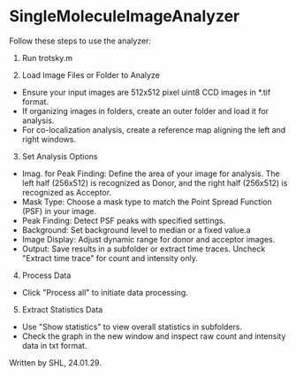 # SingleMoleculeImageAnalyzer


Follow these steps to use the analyzer:

1. Run trotsky.m

2. Load Image Files or Folder to Analyze
 - Ensure your input images are 512x512 pixel uint8 CCD images in *.tif format.
 - If organizing images in folders, create an outer folder and load it for analysis.
 - For co-localization analysis, create a reference map aligning the left and right windows.

3. Set Analysis Options
 - Imag. for Peak Finding: Define the area of your image for analysis. The left half (256x512) is recognized as Donor, and the right half (256x512) is recognized as Acceptor.
 - Mask Type: Choose a mask type to match the Point Spread Function (PSF) in your image.
 - Peak Finding: Detect PSF peaks with specified settings.
 - Background: Set background level to median or a fixed value.a
 - Image Display: Adjust dynamic range for donor and acceptor images.
 - Output: Save results in a subfolder or extract time traces. Uncheck "Extract time trace" for count and intensity only.

4. Process Data
 - Click "Process all" to initiate data processing.

5. Extract Statistics Data
 - Use "Show statistics" to view overall statistics in subfolders.
 - Check the graph in the new window and inspect raw count and intensity data in txt format.

Written by SHL, 24.01.29.
